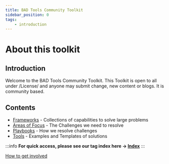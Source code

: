```yaml
---
title: BAD Tools Community Toolkit
sidebar_position: 0
tags:
    - introduction
---
```


# About this toolkit

## Introduction

Welcome to the BAD Tools Community Toolkit.  This Toolkit is open to all under /License/ and anyone may submit change, new content or blogs.  It is community based.

## Contents

* [Frameworks](Frameworks%20and%20Toolkits/intro) - Collections of capabilities to solve large problems
* [Areas of Focus](/docs/Areas%20of%20Focus/intro) - The Challenges we need to resolve
* [Playbooks](/docs/Playbooks/intro) - How we resolve challenges
* [Tools](/docs/Tools/intro) - Examples and Templates of solutions

:::info
**For quick access, please see our tag index here -> [Index](tags)**
::: 

[How to get involved](howto)
